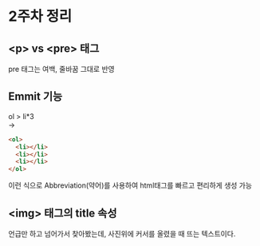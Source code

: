 # 2주차 정리

## \<p\> vs \<pre\> 태그

pre 태그는 여백, 줄바꿈 그대로 반영  

## Emmit 기능

ol > li*3  
->

```html
<ol>
  <li></li>
  <li></li>
  <li></li>
</ol>
```

이런 식으로 Abbreviation(약어)를 사용하여 html태그를 빠르고 편리하게 생성 가능

## \<img\> 태그의 title 속성

언급만 하고 넘어가서 찾아봤는데, 사진위에 커서를 올렸을 때 뜨는 텍스트이다.  
